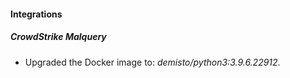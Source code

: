 #### Integrations
##### CrowdStrike Malquery
- Upgraded the Docker image to: *demisto/python3:3.9.6.22912*.
